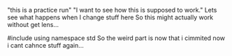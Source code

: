 "this is a practice run"
"I want to see how this is supposed to work."
Lets see what happens when I change stuff here
So this might actually work without get lens...

#include <iostrream>
using namespace std
So the weird part is now that i cimmited now i cant cahnce stuff again...